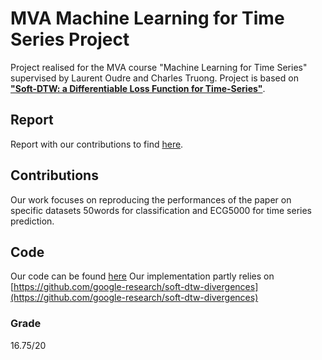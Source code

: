 # MVA Machine Learning for Time Series Project
Project realised for the MVA course "Machine Learning for Time Series" supervised by Laurent Oudre and Charles Truong. Project is based on [**"Soft-DTW: a Differentiable Loss Function for Time-Series"**](https://arxiv.org/pdf/1703.01541.pdf). 

## Report
Report with our contributions to find [here](https://github.com/RomanPlaud/TimeSeries-Project/blob/master/Time_series_report.pdf).

## Contributions
Our work focuses on reproducing the performances of the paper on specific datasets 50words for classification and ECG5000 for time series prediction.

## Code
Our code can be found [here](https://github.com/RomanPlaud/TimeSeries-Project/blob/master/notebook.ipynb)
Our implementation partly relies on [https://github.com/google-research/soft-dtw-divergences](https://github.com/google-research/soft-dtw-divergences)

### Grade 
16.75/20

